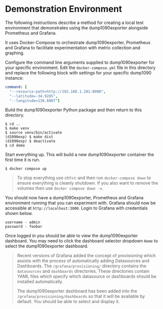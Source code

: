 
# Demonstration Environment

The following instructions describe a method for creating a local test
environment that demonstrates using the dump1090exporter alongside Prometheus
and Grafana.

It uses Docker-Compose to orchestrate dump1090exporter, Prometheus and
Grafana to facilitate experimentation with metric collection and graphing.

Configure the command line arguments supplied to dump1090exporter for your
specific environment. Edit the ``docker-compose.yml`` file in this directory
and replace the following block with settings for your specific dump1090
instance:

``` yaml
command: [
  "--resource-path=http://192.168.1.201:8080",
  "--latitude=-34.9285",
  "--longitude=138.6007"]
```

Build the dump1090exporter Python package and then return to this directory.
```
$ cd ..
$ make venv
$ source venv/bin/activate
(d1090exp) $ make dist
(d1090exp) $ deactivate
$ cd demo
```

Start everything up. This will build a new dump1090exporter container the
first time it is run.

```
$ docker compose up
```

  > To stop everything use ctrl+c and then run ``docker-compose down`` to
  > ensure everything is cleanly shutdown. If you also want to remove the
  > volumes then use ``docker compose down -v``.

You should now have a dump1090exporter, Prometheus and Grafana environment
running that you can experiment with. Grafana should now be accessible at
``http://localhost:3000``. Login to Grafana with credentials shown below.

``` console
username - admin
password - foobar
```

Once logged in you should be able to view the dump1090exporter dashboard. You
may need to click the dashboard selector dropdown ``Home`` to select the
dump1090exporter dashboard.

  > Recent versions of Grafana added the concept of provisioning which assists
  > with the process of automatically adding Datasources and Dashboards. The
  > ``/grafana/provisioning/`` directory contains the ``datasources`` and
  > ``dashboards`` directories. These directories contain YAML files which
  > specify which datasource or dashboards should be installed automatically.
  >
  > The dump1090exporter dashboard has been added into the
  > ``/grafana/provisioning/dashboards`` so that it will be available by
  > default. You should be able to select and display it.
